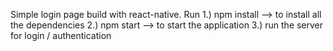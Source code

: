 Simple login page build with react-native.
Run 
1.) npm install --> to install all the dependencies
2.) npm start --> to start the application
3.) run the server for login / authentication
